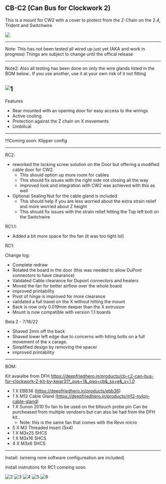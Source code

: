 
## CB-C2 (Can Bus for Clockwork 2)

This is a mount for CW2 with a cover to protect from the Z-Chain on the 2.4, Trident and Switchwire

[![](https://www.paypalobjects.com/en_US/i/btn/btn_donate_LG.gif)](https://www.paypal.com/donate?hosted_button_id=EN8E4MTBQRZ3J)

---------------------------------------------------------------------------------------

Note: This has not been tested all wired up just yet (AKA and work in progress) Things are subject to change until the offical release

---------------------------------------------------------------------------------------

Note2: Also all testing has been done on only the wire glands listed in the BOM below.. If you use another, use it at your own risk of it not fitting

![1](./photos/1RC2.jpg) 
---------------------------------------------------------------------------------------

Features 
- Rear mounted with an opening door for easy access to the wirings
- Active cooling
- Protection against the Z chain on X movements
- Umbilical 


---------------------------------------------------------------------------------------


!!!Coming soon: Klipper config

---------------------------------------------------------------------------------------

RC2:

- reworked the locking screw solution on the Door but offering a modified cable door for CW2.
	- This should option up more room for cables
	- This should fix issues with the right side not closing all the way
	- improved look and integration with CW2 was achieved with this as well
- Optional Sealing Nut for the cable gland is included
	- This should help if you are less worried about the extra strain relief and more worried about Z height
	- This should fix issues with the strain relief hitting the Top left bolt on the Switchwire

RC1.1:
 - Added a bit more space for the fan (it was too tight lol)

RC1: 

Change log:
- Complete redraw
- Rotated the board in the door (this was needed to allow DuPont connectors to have clearance)
- Validated Cable clearance for Dupont connectors and heaters 
- Moved the fan for better airflow over the whole board
- improved printability 
- Pivot of hinge is improved for more clearance
- validated a full travel on the X without hitting the mount
- Back is now only 0.019mm deeper than the X extrusion
- Mount is now compatible with version 1.1 boards



Beta 2 - 7/16/22
- Shaved 2mm off the back
- Shaved lower left edge due to concerns with hiting bolts on a full movement of the x carage. 
- Simplified design by removing the spacer
- improved printability 
	
	

---------------------------------------------------------------------------------------


BOM:

Kit avaialbe from DFH https://deepfriedhero.in/products/cb-c2-can-bus-for-clockwork-2-kit-by-kejar31?_pos=1&_psq=cb&_ss=e&_v=1.0

- 1 X EBB36 (https://deepfriedhero.in/products/ebb36)
- 1 X M12 Cable Gland (https://deepfriedhero.in/products/m12-nylon-cable-gland)
- 1 X Sunon 2010 5v fan to be used on the bltouch probe pin Can be purcheased from multiple vendoers but can also be had from the DFH kit.. 
    - Note: this is the same fan that comes with the Revo micro
- 5 X M3 Threaded Insert (5x4)
- 1 X M3x25 SHCS
- 1 X M3x16 SHCS
- 4 X M3x6 SHCS

---------------------------------------------------------------------------------------

Install: (wireing nore software configureation are included)

install instrutions for RC1 comeing soon


![2](./photos/2RC2.jpg) 
![3](./photos/3RC2.jpg) 
![4](./photos/4.jpeg) 
![5](./photos/5.jpeg) 
![6](./photos/6.jpeg) 

